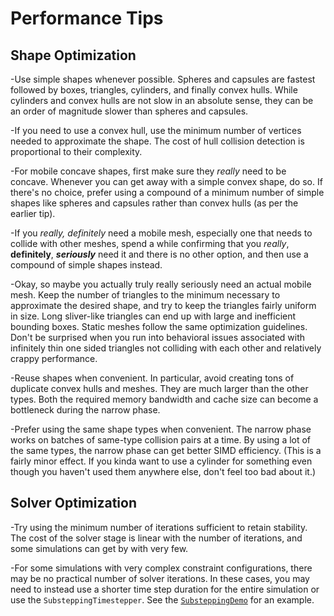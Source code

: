 # Performance Tips

## Shape Optimization
-Use simple shapes whenever possible. Spheres and capsules are fastest followed by boxes, triangles, cylinders, and finally convex hulls. While cylinders and convex hulls are not slow in an absolute sense, they can be an order of magnitude slower than spheres and capsules.

-If you need to use a convex hull, use the minimum number of vertices needed to approximate the shape. The cost of hull collision detection is proportional to their complexity.

-For mobile concave shapes, first make sure they *really* need to be concave. Whenever you can get away with a simple convex shape, do so. If there's no choice, prefer using a compound of a minimum number of simple shapes like spheres and capsules rather than convex hulls (as per the earlier tip).

-If you *really, _definitely_* need a mobile mesh, especially one that needs to collide with other meshes, spend a while confirming that you *really*, **definitely**, ***seriously*** need it and there is no other option, and then use a compound of simple shapes instead.

-Okay, so maybe you actually truly really seriously need an actual mobile mesh. Keep the number of triangles to the minimum necessary to approximate the desired shape, and try to keep the triangles fairly uniform in size. Long sliver-like triangles can end up with large and inefficient bounding boxes. Static meshes follow the same optimization guidelines. Don't be surprised when you run into behavioral issues associated with infinitely thin one sided triangles not colliding with each other and relatively crappy performance.

-Reuse shapes when convenient. In particular, avoid creating tons of duplicate convex hulls and meshes. They are much larger than the other types. Both the required memory bandwidth and cache size can become a bottleneck during the narrow phase.

-Prefer using the same shape types when convenient. The narrow phase works on batches of same-type collision pairs at a time. By using a lot of the same types, the narrow phase can get better SIMD efficiency. (This is a fairly minor effect. If you kinda want to use a cylinder for something even though you haven't used them anywhere else, don't feel too bad about it.)


## Solver Optimization
-Try using the minimum number of iterations sufficient to retain stability. The cost of the solver stage is linear with the number of iterations, and some simulations can get by with very few.

-For some simulations with very complex constraint configurations, there may be no practical number of solver iterations. In these cases, you may need to instead use a shorter time step duration for the entire simulation or use the `SubsteppingTimestepper`. See the [`SubsteppingDemo`](../Demos/SubsteppingDemo.cs) for an example.